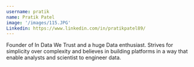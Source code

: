 ```yaml
---
username: pratik
name: Pratik Patel
image: '/images/115.JPG'
Linkedin: https://www.linkedin.com/in/pratikpatel89/
---
```


Founder of In Data We Trust and a huge Data enthusiast. Strives for simplicity over complexity and believes in building platforms in a way that enable analysts and scientist to engineer data.

